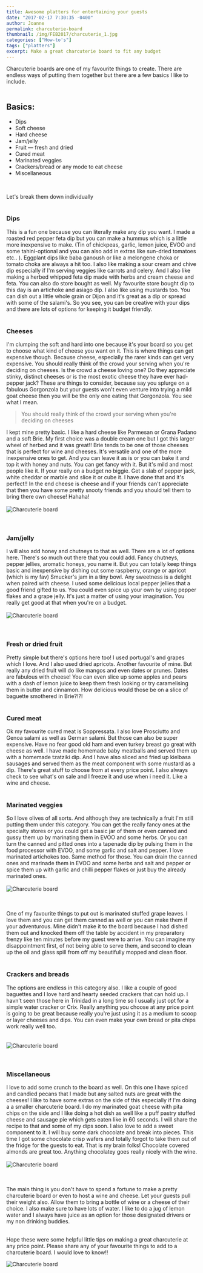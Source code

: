 ```yaml
---
title: Awesome platters for entertaining your guests
date: "2017-02-17 7:30:35 -0400"
author: Joanne
permalink: charcuterie-board
thumbnail: /img/FEB2017/charcuterie_1.jpg
categories: ["How-to's"]
tags: ["platters"]
excerpt: Make a great charcuterie board to fit any budget
---
```


Charcuterie boards are one of my favourite things to create.  There are endless ways of putting them together but there are a few basics I like to include.
<br>
<br>

## Basics:

* Dips
* Soft cheese
* Hard cheese
* Jam/jelly
* Fruit &mdash; fresh and dried
* Cured meat
* Marinated veggies
* Crackers/bread or any mode to eat cheese
* Miscellaneous
<br>

Let's break them down individually
<br>
<br>

### Dips
This is a fun one because you can literally make any dip you want.  I made a roasted red pepper feta dip but you can make a hummus which is a little more inexpensive to make. (Tin of chickpeas, garlic, lemon juice, EVOO and some tahini-optional and you can also add in extras like sun-dried tomatoes etc.. ). Eggplant dips like baba ganoush or like a melongene choka or tomato choka are always a hit too. I also like making a sour cream and chive dip especially if I'm serving veggies like carrots and celery. And I also like making a herbed whipped feta dip made with herbs and cream cheese and feta.   You can also do store bought as well.  My favourite store bought dip to this day is an artichoke and asiago dip.  I also like using mustards too. You can dish out a little whole grain or Dijon and it's great as a dip or spread with some of the salami's. So you see, you can be creative with your dips and there are lots of options for keeping it budget friendly.  
<br>

### Cheeses
I'm clumping the soft and hard into one because it's your board so you get to choose what kind of cheese you want on it. This is where things can get expensive though. Because cheese, especially the rarer kinds can get very expensive. You should really think of the crowd your serving when you're deciding on cheeses.  Is the crowd a cheese loving one? Do they appreciate stinky, distinct cheeses or is the most exotic cheese they have ever had-pepper jack? These are things to consider, because say you splurge on a fabulous Gorgonzola but your guests won't even venture into trying a mild goat cheese then you will be the only one eating that Gorgonzola. You see what I mean.  

> You should really think of the crowd your serving when you're deciding on cheeses

I kept mine pretty basic.  I like a hard cheese like Parmesan or Grana Padano and a soft Brie. My first choice was a double cream one but I got this larger wheel of herbed and it was great!! Brie tends to be one of those cheeses that is perfect for wine and cheeses. It's versatile and one of the more inexpensive ones to get. And you can leave it as is or you can bake it and top it with honey and nuts.  You can get fancy with it.  But it's mild and most people like it.  If your really on a budget no biggie.  Get a slab of pepper jack, white cheddar or marble and slice it or cube it.  I have done that and it's perfect!! In the end cheese is cheese and if your friends can't appreciate that then you have some pretty snooty friends and you should tell them to bring there own cheese! Hahaha!
<br>
<br>
![Charcuterie board](/img/FEB2017/charcuterie_2.jpg)  
<br>
<br>

### Jam/jelly
I will also add honey and chutneys  to that as well. There are a lot of options here. There's so much out there that you could add.  Fancy chutneys, pepper jellies, aromatic honeys, you name it.  But you can totally keep things basic and inexpensive by dishing out some raspberry, orange or apricot (which is my fav) Smucker's jam in a tiny bowl.  Any sweetness is a delight when paired with cheese. I used some delicious local pepper jellies that a good friend gifted to us.  You could even spice up your own by using pepper flakes and a grape jelly. It's just a matter of using your imagination. You really get good at that when you're on a budget.
<br>
<br>
![Charcuterie board](/img/FEB2017/charcuterie_3.jpg)  
<br>
<br>       

### Fresh or dried fruit
Pretty simple but there's options here too! I used portugal's and grapes which I love.  And I also used dried apricots. Another favourite of mine. But really any dried fruit will do like mangos and even dates or prunes. Dates are fabulous with cheese!
You can even slice up some apples and pears with a dash of lemon juice to keep them fresh looking or try caramelising them in butter and cinnamon.  How delicious would those be on a slice of baguette smothered in Brie?!?!
<br>
<br>

### Cured meat
Ok my favourite cured meat is Soppressata. I also love Prosciutto and Genoa salami as well as German salami.  But those can also be super expensive. Have no fear good old ham and even turkey breast go great with cheese as well.  I have made homemade baby meatballs and served them up with a homemade tzatziki dip. And I have also sliced and fried up kielbasa sausages and served them as the meat component with some mustard as a dip.  There's great stuff to choose from at every price point.  I also always check to see what's on sale and I freeze it and use when i need it. Like a wine and cheese.
<br>
<br>

### Marinated veggies
So I love olives of all sorts. And although they are technically a fruit I'm still putting them under this category. You can get the really fancy ones at the specialty stores or you could get a basic jar of them or even canned and gussy them up by marinating them in EVOO and some herbs.  Or you can turn the canned and pitted ones into a tapenade dip by pulsing them in the food processor with EVOO, and some garlic and salt and pepper. I love marinated artichokes too. Same method for those. You can drain the canned ones and marinade them in EVOO and some herbs and salt and pepper or spice them up with garlic and chilli pepper flakes or just buy the already marinated ones.
<br>
<br>
![Charcuterie board](/img/FEB2017/charcuterie_4.jpg)  
<br>
<br>

One of my favourite things to put out is marinated stuffed grape leaves. I love them and you can get them canned as well or you can make them if your adventurous.  Mine didn't make it to the board because I had dished them out and knocked them off the table by accident in my preparatory frenzy like ten minutes before my guest were to arrive.  You can imagine my disappointment first, of not being able to serve them, and second to clean up the oil and glass spill from off my beautifully mopped and clean floor.  
<br>

### Crackers and breads
The options are endless in this category also.  I like a couple of good baguettes and I love hard and hearty seeded crackers that can hold up. I havn’t seen those here in Trinidad in a long time so I usually just opt for a simple water cracker or Crix. Really anything you choose at any price point is going to be great because really you're just using it as a medium to scoop or layer cheeses and dips.
You can even make your own bread or pita chips work really well too.  
<br>
<br>
![Charcuterie board](/img/FEB2017/charcuterie_5.jpg)  
<br>
<br>

### Miscellaneous
I love to add some crunch to the board as well.  On this one I have spiced and candied pecans that I made but any salted nuts are great with the cheeses! I like to have some extras on the side of this especially if I'm doing a a smaller charcuterie board. I do my marinated goat cheese with pita chips on the side and I like doing a hot dish as well like a puff pastry stuffed cheese and sausage pie which gets eaten like in 60 seconds. I will share the recipe to that and some of my dips soon. I also love to add a sweet component to it. I will buy some dark chocolate and break into pieces. This time I got some chocolate crisp wafers and totally forgot to take them out of the fridge for the guests to eat.  That is my brain folks! Chocolate covered almonds are great too.  Anything chocolatey goes really nicely with the wine.
<br>
<br>
![Charcuterie board](/img/FEB2017/charcuterie_6.jpg)  
<br>
<br>

The main thing is you don't have to spend a fortune to make a pretty charcuterie board or even to host a wine and cheese. Let your guests pull their weight also.  Allow them to bring a bottle of wine or a cheese of their choice. I also make sure to have lots of water. I like to do a jug of lemon water and I always have juice as an option for those designated drivers or my non drinking buddies.
<br>
<br>

Hope these were some helpful little tips on making a great charcuterie at any price point. Please share any of your favourite things to add to a charcuterie board. I would love to know!!  


![Charcuterie board](/img/FEB2017/charcuterie_7.jpg)  
